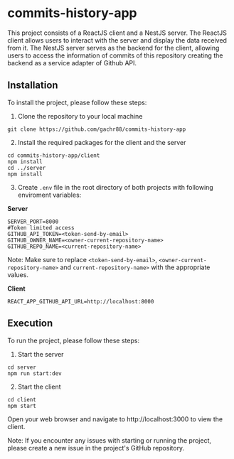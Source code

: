 # commits-history-app

This project consists of a ReactJS client and a NestJS server. The ReactJS client allows users to interact with the server and display the data received from it. The NestJS server serves as the backend for the client, allowing users to access the information of commits of this repository creating the backend as a service adapter of Github API.

## Installation

To install the project, please follow these steps:

1. Clone the repository to your local machine

`git clone https://github.com/gachr88/commits-history-app`

2. Install the required packages for the client and the server

```
cd commits-history-app/client
npm install
cd ../server
npm install
```

3. Create `.env` file in the root directory of both projects with following enviroment variables:

**Server**

```
SERVER_PORT=8000
#Token limited access
GITHUB_API_TOKEN=<token-send-by-email>
GITHUB_OWNER_NAME=<owner-current-repository-name>
GITHUB_REPO_NAME=<current-repository-name>
```

Note: Make sure to replace `<token-send-by-email>`, `<owner-current-repository-name>` and `current-repository-name>` with the appropriate values.

**Client**

```REACT_APP_GITHUB_API_URL=http://localhost:8000```

## Execution

To run the project, please follow these steps:

1. Start the server

```
cd server
npm run start:dev
```

2. Start the client

```
cd client
npm start
```

Open your web browser and navigate to http://localhost:3000 to view the client.

Note: If you encounter any issues with starting or running the project, please create a new issue in the project's GitHub repository.
